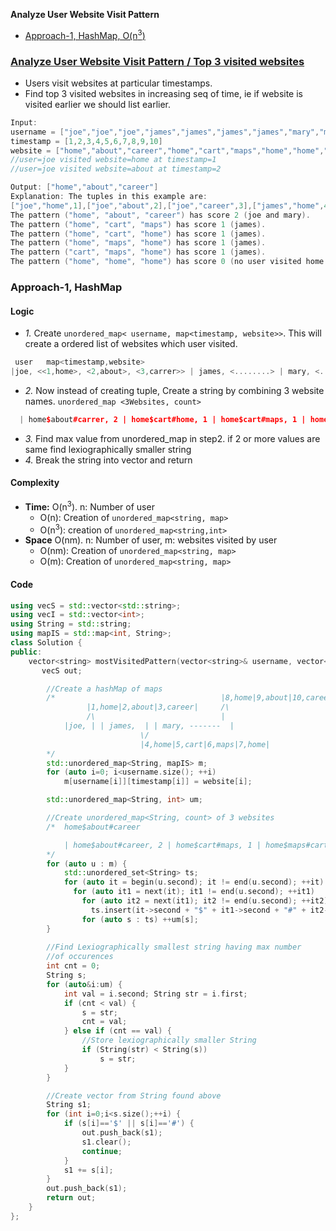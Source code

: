 **Analyze User Website Visit Pattern**
- [Approach-1, HashMap, O(n<sup>3</sup>)](#a1)

### [Analyze User Website Visit Pattern / Top 3 visited websites](https://leetcode.com/problems/analyze-user-website-visit-pattern/)
- Users visit websites at particular timestamps.
- Find top 3 visited websites in increasing seq of time, ie if website is visited earlier we should list earlier.
```c
Input:
username = ["joe","joe","joe","james","james","james","james","mary","mary","mary"]
timestamp = [1,2,3,4,5,6,7,8,9,10]
website = ["home","about","career","home","cart","maps","home","home","about","career"]
//user=joe visited website=home at timestamp=1
//user=joe visited website=about at timestamp=2

Output: ["home","about","career"]
Explanation: The tuples in this example are:
["joe","home",1],["joe","about",2],["joe","career",3],["james","home",4],["james","cart",5],["james","maps",6],["james","home",7],["mary","home",8],["mary","about",9], and ["mary","career",10].
The pattern ("home", "about", "career") has score 2 (joe and mary).
The pattern ("home", "cart", "maps") has score 1 (james).
The pattern ("home", "cart", "home") has score 1 (james).
The pattern ("home", "maps", "home") has score 1 (james).
The pattern ("cart", "maps", "home") has score 1 (james).
The pattern ("home", "home", "home") has score 0 (no user visited home 3 times).
```

<a name=a1></a>
### Approach-1, HashMap
#### Logic
- _1._ Create `unordered_map< username, map<timestamp, website>>`. This will create a ordered list of websites which user visited.
```cpp
 user   map<timestamp,website>
|joe, <<1,home>, <2,about>, <3,carrer>> | james, <........> | mary, <........> |
```
- _2._ Now instead of creating tuple, Create a string by combining 3 website names. `unordered_map <3Websites, count>`
```cpp
  | home$about#carrer, 2 | home$cart#home, 1 | home$cart#maps, 1 | home$maps#home, 1 | cart$maps#home, 1 | 
```
- _3._ Find max value from unordered_map in step2. if 2 or more values are same find lexiographically smaller string
- _4._ Break the string into vector and return

#### Complexity
- **Time:** O(n<sup>3</sup>). n: Number of user
  - O(n): Creation of `unordered_map<string, map>`
  - O(n<sup>3</sup>): creation of `unordered_map<string,int>`
- **Space** O(nm). n: Number of user, m: websites visited by user
  - O(nm): Creation of `unordered_map<string, map>`
  - O(m): Creation of `unordered_map<string, map>`

#### Code
```cpp
using vecS = std::vector<std::string>;
using vecI = std::vector<int>;
using String = std::string;
using mapIS = std::map<int, String>;
class Solution {
public:
    vector<string> mostVisitedPattern(vector<string>& username, vector<int>& timestamp, vector<string>& website) {
       vecS out;

        //Create a hashMap of maps
        /*                                     |8,home|9,about|10,career|
                 |1,home|2,about|3,career|     /\
                 /\                            |
            |joe, | | james,  | | mary, -------  |
                             \/
                             |4,home|5,cart|6,maps|7,home|
        */
        std::unordered_map<String, mapIS> m;
        for (auto i=0; i<username.size(); ++i)
            m[username[i]][timestamp[i]] = website[i];

        std::unordered_map<String, int> um;

        //Create unordered_map<String, count> of 3 websites
        /*  home$about#career

            | home$about#career, 2 | home$cart#maps, 1 | home$maps#cart,1 |
        */
        for (auto u : m) {
            std::unordered_set<String> ts;
            for (auto it = begin(u.second); it != end(u.second); ++it)
              for (auto it1 = next(it); it1 != end(u.second); ++it1)
                for (auto it2 = next(it1); it2 != end(u.second); ++it2)
                  ts.insert(it->second + "$" + it1->second + "#" + it2->second);
                for (auto s : ts) ++um[s];
        }
        
        //Find Lexiographically smallest string having max number
        //of occurences
        int cnt = 0;
        String s;
        for (auto&i:um) {
            int val = i.second; String str = i.first;
            if (cnt < val) {
                s = str;
                cnt = val;
            } else if (cnt == val) {
                //Store lexiographically smaller String
                if (String(str) < String(s))
                    s = str;
            }
        }

        //Create vector from String found above
        String s1;
        for (int i=0;i<s.size();++i) {
            if (s[i]=='$' || s[i]=='#') {
                out.push_back(s1);
                s1.clear();
                continue;
            }
            s1 += s[i];
        }
        out.push_back(s1);
        return out;        
    }
};
```
